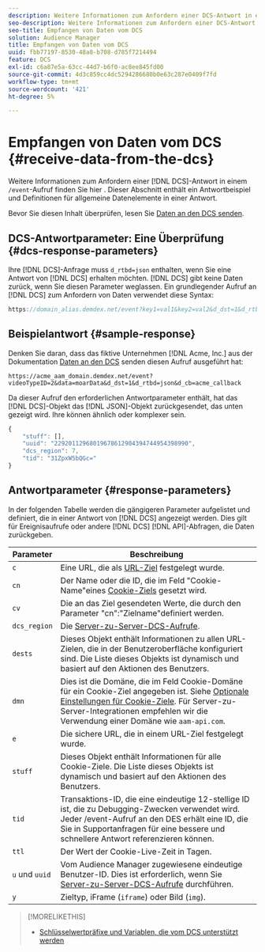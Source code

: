 ```yaml
---
description: Weitere Informationen zum Anfordern einer DCS-Antwort in einem /event -Aufruf finden Sie hier . Dieser Abschnitt enthält ein Antwortbeispiel und Definitionen für allgemeine Datenelemente in einer Antwort.
seo-description: Weitere Informationen zum Anfordern einer DCS-Antwort in einem /event -Aufruf finden Sie hier . Dieser Abschnitt enthält ein Antwortbeispiel und Definitionen für allgemeine Datenelemente in einer Antwort.
seo-title: Empfangen von Daten vom DCS
solution: Audience Manager
title: Empfangen von Daten vom DCS
uuid: fbb77197-8530-48a8-b708-d785f7214494
feature: DCS
exl-id: c6a87e5a-63cc-44d7-b6f0-ac8ee845fd00
source-git-commit: 4d3c859cc4dc5294286680b0e63c287e0409f7fd
workflow-type: tm+mt
source-wordcount: '421'
ht-degree: 5%

---
```


# Empfangen von Daten vom DCS {#receive-data-from-the-dcs}

Weitere Informationen zum Anfordern einer [!DNL DCS]-Antwort in einem `/event`-Aufruf finden Sie hier . Dieser Abschnitt enthält ein Antwortbeispiel und Definitionen für allgemeine Datenelemente in einer Antwort.

Bevor Sie diesen Inhalt überprüfen, lesen Sie [Daten an den DCS senden](../../../api/dcs-intro/dcs-event-calls/dcs-url-send.md).

## DCS-Antwortparameter: Eine Überprüfung {#dcs-response-parameters}

Ihre [!DNL DCS]-Anfrage muss `d_rtbd=json` enthalten, wenn Sie eine Antwort von [!DNL DCS] erhalten möchten. [!DNL DCS] gibt keine Daten zurück, wenn Sie diesen Parameter weglassen. Ein grundlegender Aufruf an [!DNL DCS] zum Anfordern von Daten verwendet diese Syntax:

```js
https://domain_alias.demdex.net/event?key1=val1&key2=val2&d_dst=1&d_rtbd=json&d_cb=callback
```

## Beispielantwort {#sample-response}

Denken Sie daran, dass das fiktive Unternehmen [!DNL Acme, Inc.] aus der Dokumentation [Daten an den DCS](../../../api/dcs-intro/dcs-event-calls/dcs-url-send.md) senden diesen Aufruf ausgeführt hat:

`https://acme_aam_domain.demdex.net/event?videoTypeID=2&data=moarData&d_dst=1&d_rtbd=json&d_cb=acme_callback`

Da dieser Aufruf den erforderlichen Antwortparameter enthält, hat das [!DNL DCS]-Objekt das [!DNL JSON]-Objekt zurückgesendet, das unten gezeigt wird. Ihre können ähnlich oder komplexer sein.

```js
{
    "stuff": [],
    "uuid": "22920112968019678612904394744954398990",
    "dcs_region": 7,
    "tid": "31ZpxW5bQGc="
}
```

## Antwortparameter {#response-parameters}

In der folgenden Tabelle werden die gängigeren Parameter aufgelistet und definiert, die in einer Antwort von [!DNL DCS] angezeigt werden. Dies gilt für Ereignisaufrufe oder andere [!DNL DCS] [!DNL API]-Abfragen, die Daten zurückgeben.

| Parameter | Beschreibung |
|--- |--- |
| `c` | Eine URL, die als [URL-Ziel](../../../features/destinations/create-url-destination.md) festgelegt wurde. |
| `cn` | Der Name oder die ID, die im Feld &quot;Cookie-Name&quot;eines [Cookie-Ziels](../../../features/destinations/create-cookie-destination.md) gesetzt wird. |
| `cv` | Die an das Ziel gesendeten Werte, die durch den Parameter &quot;cn&quot;:&quot;Zielname&quot;definiert werden. |
| `dcs_region` | Die [Server-zu-Server-DCS-Aufrufe](../../../api/dcs-intro/dcs-api-reference/dcs-regions.md). |
| `dests` | Dieses Objekt enthält Informationen zu allen URL-Zielen, die in der Benutzeroberfläche konfiguriert sind. Die Liste dieses Objekts ist dynamisch und basiert auf den Aktionen des Benutzers. |
| `dmn` | Dies ist die Domäne, die im Feld Cookie-Domäne für ein Cookie-Ziel angegeben ist. Siehe [Optionale Einstellungen für Cookie-Ziele](../../../features/destinations/cookie-destination-options.md).  Für Server-zu-Server-Integrationen empfehlen wir die Verwendung einer Domäne wie `aam-api.com`. |
| `e` | Die sichere URL, die in einem URL-Ziel festgelegt wurde. |
| `stuff` | Dieses Objekt enthält Informationen für alle Cookie-Ziele. Die Liste dieses Objekts ist dynamisch und basiert auf den Aktionen des Benutzers. |
| `tid` | Transaktions-ID, die eine eindeutige 12-stellige ID ist, die zu Debugging-Zwecken verwendet wird. Jeder /event-Aufruf an den DES erhält eine ID, die Sie in Supportanfragen für eine bessere und schnellere Antwort referenzieren können. |
| `ttl` | Der Wert der Cookie-Live-Zeit in Tagen. |
| `u` und `uuid` | Vom Audience Manager zugewiesene eindeutige Benutzer-ID. Dies ist erforderlich, wenn Sie [Server-zu-Server-DCS-Aufrufe](../../../api/dcs-intro/dcs-s2s/dcs-s2s-calls.md) durchführen. |
| `y` | Zieltyp, iFrame (`iframe`) oder Bild (`img`). |

>[!MORELIKETHIS]
>
>* [Schlüsselwertpräfixe und Variablen, die vom DCS unterstützt werden](../../../api/dcs-intro/dcs-api-reference/dcs-keys.md)

